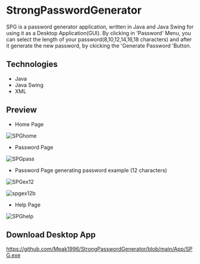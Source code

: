 # StrongPasswordGenerator

SPG is a password generator application, written in Java and Java Swing for using it as a Desktop Application(GUI). By clicking in 'Password' Menu, you can select the length of your password(8,10,12,14,16,18 characters) and after it generate the new password, by ckicking the 'Generate Password 'Button.

## Technologies
* Java
* Java Swing
* XML

## Preview

* Home Page

![SPGhome](https://user-images.githubusercontent.com/51766689/167448663-e1bbf943-bf75-483a-ad57-c09ea41551b8.PNG)

* Password Page

![SPGpass](https://user-images.githubusercontent.com/51766689/167448671-bbfcf719-bf6b-46ad-8901-8a9c8069608d.PNG)

* Password Page generating password example (12 characters)

![SPGex12](https://user-images.githubusercontent.com/51766689/167448691-d8edd753-0375-4448-95a3-89d570ff20ac.PNG)

![spgex12b](https://user-images.githubusercontent.com/51766689/167448699-308e88cd-5b0d-4fc0-b5df-4dcbfcc80284.PNG)

* Help Page

![SPGhelp](https://user-images.githubusercontent.com/51766689/167448687-5c139df3-ea01-475d-95fa-04f4c8ea49c3.PNG)

## Download Desktop App

https://github.com/Mpak1996/StrongPasswordGenerator/blob/main/App/SPG.exe
